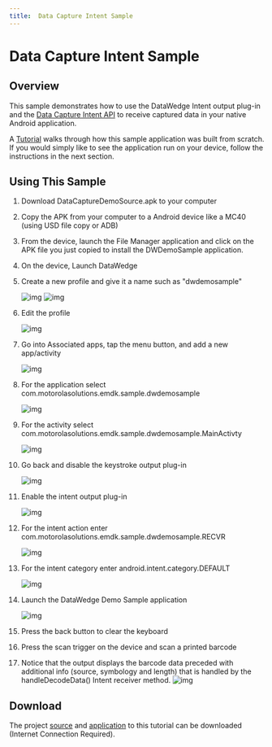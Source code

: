 ```yaml
---
title:  Data Capture Intent Sample
---
```

# Data Capture Intent Sample

## Overview
This sample demonstrates how to use the DataWedge Intent output plug-in and the [Data Capture Intent API](../guide/reference/refdatacaptureintent) to receive captured data in your native Android application. 

A [Tutorial](../guide/tutorial/tutdatacaptureintent) walks through how this sample application was built from scratch. If you would simply like to see the application run on your device, follow the instructions in the next section.

## Using This Sample

1. Download DataCaptureDemoSource.apk to your computer
2. Copy the APK from your computer to a Android device like a MC40 (using USD file copy or ADB)
3. From the device, launch the File Manager application and click on the APK file you just copied to install the DWDemoSample application.
4. On the device, Launch DataWedge
5. Create a new profile and give it a name such as "dwdemosample"

	![img](https://s3-us-west-1.amazonaws.com/launchpad-images/emdk/SampleDataIntent/2.png)
	![img](https://s3-us-west-1.amazonaws.com/launchpad-images/emdk/SampleDataIntent/4.png)
6. Edit the profile

	![img](https://s3-us-west-1.amazonaws.com/launchpad-images/emdk/SampleDataIntent/5.png)
7. Go into Associated apps, tap the menu button, and add a new app/activity

	![img](https://s3-us-west-1.amazonaws.com/launchpad-images/emdk/SampleDataIntent/7.png)
8. For the application select com.motorolasolutions.emdk.sample.dwdemosample

	![img](https://s3-us-west-1.amazonaws.com/launchpad-images/emdk/SampleDataIntent/8.png)
9. For the activity select com.motorolasolutions.emdk.sample.dwdemosample.MainActivty

	![img](https://s3-us-west-1.amazonaws.com/launchpad-images/emdk/SampleDataIntent/9.png)
10. Go back and disable the keystroke output plug-in

	![img](https://s3-us-west-1.amazonaws.com/launchpad-images/emdk/SampleDataIntent/11.png)
11. Enable the intent output plug-in

	![img](https://s3-us-west-1.amazonaws.com/launchpad-images/emdk/SampleDataIntent/12.png)
12. For the intent action enter com.motorolasolutions.emdk.sample.dwdemosample.RECVR

	![img](https://s3-us-west-1.amazonaws.com/launchpad-images/emdk/SampleDataIntent/18.png)
13. For the intent category enter android.intent.category.DEFAULT

	![img](https://s3-us-west-1.amazonaws.com/launchpad-images/emdk/SampleDataIntent/14.png)
14. Launch the DataWedge Demo Sample application

	![img](https://s3-us-west-1.amazonaws.com/launchpad-images/emdk/SampleDataIntent/17.png)
15. Press the back button to clear the keyboard
16. Press the scan trigger on the device and scan a printed barcode
17. Notice that the output displays the barcode data preceded with additional info (source, symbology and length) that is handled by the handleDecodeData() Intent receiver method.
	![img](https://s3-us-west-1.amazonaws.com/launchpad-images/emdk/SampleDataIntent/20.png)

## Download
The project [source](https://s3.amazonaws.com/emdk/Tutorials/DataCaptureDemoSource.zip) and [application](https://s3.amazonaws.com/emdk/Tutorials/DataCaptureDemoApp.apk.zip) to this tutorial can be downloaded (Internet Connection Required).

<a name="theend"></a>




